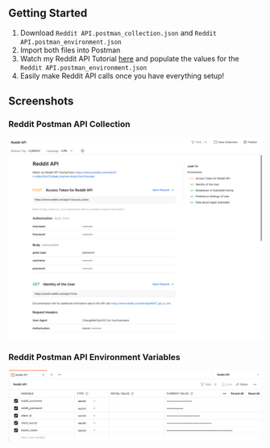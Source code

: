 <!-- GETTING STARTED -->
## Getting Started

1. Download `Reddit API.postman_collection.json` and `Reddit API.postman_environment.json`
2. Import both files into Postman
3. Watch my Reddit API Tutorial [here](https://youtu.be/x9boO9x3TDA) and populate the values for the `Reddit API.postman_environment.json`
4. Easily make Reddit API calls once you have everything setup!


## Screenshots
### Reddit Postman API Collection
 <img src="https://github.com/AndyUGA/Reddit_API_Postman_Collection_and_Environment_Variables/blob/main/Screenshots/Reddit%20API%20Postman%20API%20Collection.png">
 
### Reddit Postman API Environment Variables
  <img src="https://github.com/AndyUGA/Reddit_API_Postman_Collection_and_Environment_Variables/blob/main/Screenshots/Reddit%20API%20Postman%20Environment%20Variables.png">
